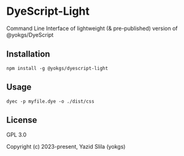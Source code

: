 # DyeScript-Light
Command Line Interface of lightweight (&amp; pre-published) version of @yokgs/DyeScript 

## Installation

```
npm install -g @yokgs/dyescript-light
```

## Usage

```
dyec -p myfile.dye -o ./dist/css
```

## License

GPL 3.0 

Copyright (c) 2023-present, Yazid Slila (yokgs)
